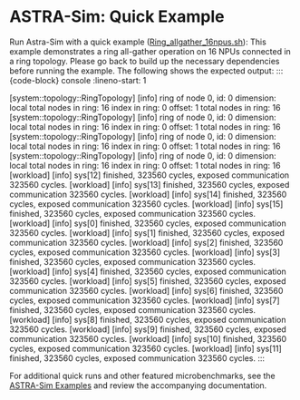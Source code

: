 # ASTRA-Sim: Quick Example


Run Astra-Sim with a quick example ([Ring_allgather_16npus.sh](https://github.com/astra-sim/astra-sim/blob/master/examples/run_scripts/analytical/congestion_aware/Ring_allgather_16npus.sh)): 
This example demonstrates a ring all-gather operation on 16 NPUs connected in a ring topology. Please go back to build up the necessary dependencies before running the example.
The following shows the expected output:
:::{code-block} console
:lineno-start: 1

[system::topology::RingTopology] [info] ring of node 0, id: 0 dimension: local total nodes in ring: 16 index in ring: 0 offset: 1 total nodes in ring: 16
[system::topology::RingTopology] [info] ring of node 0, id: 0 dimension: local total nodes in ring: 16 index in ring: 0 offset: 1 total nodes in ring: 16
[system::topology::RingTopology] [info] ring of node 0, id: 0 dimension: local total nodes in ring: 16 index in ring: 0 offset: 1 total nodes in ring: 16
[system::topology::RingTopology] [info] ring of node 0, id: 0 dimension: local total nodes in ring: 16 index in ring: 0 offset: 1 total nodes in ring: 16
[workload] [info] sys[12] finished, 323560 cycles, exposed communication 323560 cycles.
[workload] [info] sys[13] finished, 323560 cycles, exposed communication 323560 cycles.
[workload] [info] sys[14] finished, 323560 cycles, exposed communication 323560 cycles.
[workload] [info] sys[15] finished, 323560 cycles, exposed communication 323560 cycles.
[workload] [info] sys[0] finished, 323560 cycles, exposed communication 323560 cycles.
[workload] [info] sys[1] finished, 323560 cycles, exposed communication 323560 cycles.
[workload] [info] sys[2] finished, 323560 cycles, exposed communication 323560 cycles.
[workload] [info] sys[3] finished, 323560 cycles, exposed communication 323560 cycles.
[workload] [info] sys[4] finished, 323560 cycles, exposed communication 323560 cycles.
[workload] [info] sys[5] finished, 323560 cycles, exposed communication 323560 cycles.
[workload] [info] sys[6] finished, 323560 cycles, exposed communication 323560 cycles.
[workload] [info] sys[7] finished, 323560 cycles, exposed communication 323560 cycles.
[workload] [info] sys[8] finished, 323560 cycles, exposed communication 323560 cycles.
[workload] [info] sys[9] finished, 323560 cycles, exposed communication 323560 cycles.
[workload] [info] sys[10] finished, 323560 cycles, exposed communication 323560 cycles.
[workload] [info] sys[11] finished, 323560 cycles, exposed communication 323560 cycles.
:::


For additional quick runs and other featured microbenchmarks, see the [ASTRA-Sim Examples](https://github.com/astra-sim/astra-sim/tree/master/examples) and review the accompanying documentation.